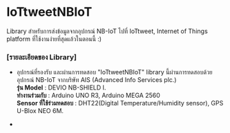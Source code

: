 # IoTtweetNBIoT
Library สำหรับการส่งข้อมูลจากอุปกรณ์ NB-IoT ไปที่ IoTtweet, Internet of Things platform ที่ใช้งานง่ายที่สุดแล้วในตอนนี้ :)

### [รายละเอียดของ Library]

- อุปกรณ์ที่รองรับ และผ่านการทดสอบ
"IoTtweetNBIoT" library นี้ผ่านการทดสอบด้วยอุปกรณ์ NB-IoT จากบริษัท AIS (Advanced Info Services plc.)<br>
**รุ่น Model** : DEVIO NB-SHIELD I.<br>
**ทำงานร่วมกับ** : Arduino UNO R3, Arduino MEGA 2560<br>
**Sensor ที่ใช้ร่วมทดสอบ** : DHT22(Digital Temperature/Humidity sensor), GPS U-Blox NEO 6M.<br>

- 
